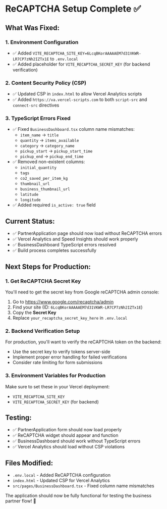 # ReCAPTCHA Setup Complete ✅

## **What Was Fixed:**

### **1. Environment Configuration**
- ✅ Added `VITE_RECAPTCHA_SITE_KEY=6LcqBKorAAAAAEM7d31VKWR-LR7CP7zNh2IZTx1E` to `.env.local`
- ✅ Added placeholder for `VITE_RECAPTCHA_SECRET_KEY` (for backend verification)

### **2. Content Security Policy (CSP)**
- ✅ Updated CSP in `index.html` to allow Vercel Analytics scripts
- ✅ Added `https://va.vercel-scripts.com` to both `script-src` and `connect-src` directives

### **3. TypeScript Errors Fixed**
- ✅ Fixed `BusinessDashboard.tsx` column name mismatches:
  - `item_name` → `title`
  - `quantity` → `items_available`
  - `category` → `category_name`
  - `pickup_start` → `pickup_start_time`
  - `pickup_end` → `pickup_end_time`
- ✅ Removed non-existent columns:
  - `initial_quantity`
  - `tags`
  - `co2_saved_per_item_kg`
  - `thumbnail_url`
  - `business_thumbnail_url`
  - `latitude`
  - `longitude`
- ✅ Added required `is_active: true` field

## **Current Status:**
- ✅ PartnerApplication page should now load without ReCAPTCHA errors
- ✅ Vercel Analytics and Speed Insights should work properly
- ✅ BusinessDashboard TypeScript errors resolved
- ✅ Build process completes successfully

## **Next Steps for Production:**

### **1. Get ReCAPTCHA Secret Key**
You'll need to get the secret key from Google reCAPTCHA admin console:
1. Go to https://www.google.com/recaptcha/admin
2. Find your site (ID: `6LcqBKorAAAAAEM7d31VKWR-LR7CP7zNh2IZTx1E`)
3. Copy the **Secret Key**
4. Replace `your_recaptcha_secret_key_here` in `.env.local`

### **2. Backend Verification Setup**
For production, you'll want to verify the reCAPTCHA token on the backend:
- Use the secret key to verify tokens server-side
- Implement proper error handling for failed verifications
- Consider rate limiting for form submissions

### **3. Environment Variables for Production**
Make sure to set these in your Vercel deployment:
- `VITE_RECAPTCHA_SITE_KEY`
- `VITE_RECAPTCHA_SECRET_KEY` (for backend)

## **Testing:**
- ✅ PartnerApplication form should now load properly
- ✅ ReCAPTCHA widget should appear and function
- ✅ BusinessDashboard should work without TypeScript errors
- ✅ Vercel Analytics should load without CSP violations

## **Files Modified:**
- `.env.local` - Added ReCAPTCHA configuration
- `index.html` - Updated CSP for Vercel Analytics
- `src/pages/BusinessDashboard.tsx` - Fixed column name mismatches

The application should now be fully functional for testing the business partner flow! 🎉 